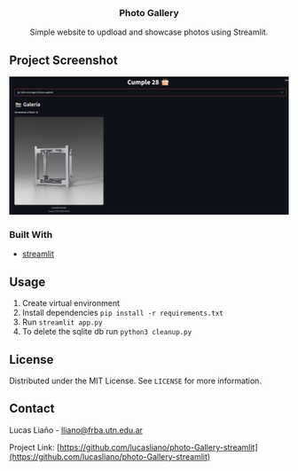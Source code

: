 <!-- PROJECT LOGO -->
<br />
<p align="center">
  <h3 align="center">Photo Gallery</h3>

  <p align="center">
    Simple website to updload and showcase photos using Streamlit.
  </p>
</p>



<!-- ABOUT THE PROJECT -->
## Project Screenshot

[![Product Name Screen Shot][product-screenshot]](https://example.com)


### Built With

* [streamlit](https://streamlit.io/)



<!-- USAGE EXAMPLES -->
## Usage

1. Create virtual environment
2. Install dependencies `pip install -r requirements.txt`
3. Run `streamlit app.py`
4. To delete the sqlite db run `python3 cleanup.py`

<!-- LICENSE -->
## License
Distributed under the MIT License. See `LICENSE` for more information.


<!-- CONTACT -->
## Contact

Lucas Liaño - lliano@frba.utn.edu.ar

Project Link: [https://github.com/lucasliano/photo-Gallery-streamlit](https://github.com/lucasliano/photo-Gallery-streamlit)


<!-- MARKDOWN LINKS & IMAGES -->
<!-- https://www.markdownguide.org/basic-syntax/#reference-style-links -->
[product-screenshot]: screenshot.png
